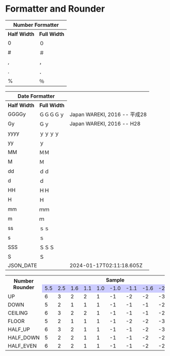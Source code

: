 <H1>Formatter and Rounder</H1>

<table>
<tr><th colspan=2>Number Formatter</th></tr>
<tr><th>Half Width</th><th>Full Width</th></tr>
<tr><td>0</td><td>０</td></tr>
<tr><td>#</td><td>＃</td></tr>
<tr><td>,</td><td>，</td></tr>
<tr><td>.</td><td>．</td></tr>
<tr><td>%</td><td>％</td></tr>
</table>

<table>
<tr><th colspan=2>Date Formatter</th></tr>
<tr><th>Half Width</th><th>Full Width</th></tr>
<tr><td>GGGGy</td><td>ＧＧＧＧｙ</td><td>Japan WAREKI, 2016 -- 平成28</td></tr>
<tr><td>Gy</td><td>Ｇｙ</td><td>Japan WAREKI, 2016 -- H28</td></tr>
<tr><td>yyyy</td><td>ｙｙｙｙ</td></tr>
<tr><td>yy</td><td>ｙ</td></tr>
<tr><td>MM</td><td>ＭＭ</td></tr>
<tr><td>M</td><td>Ｍ</td></tr>
<tr><td>dd</td><td>ｄｄ</td></tr>
<tr><td>d</td><td>ｄ</td></tr>
<tr><td>HH</td><td>ＨＨ</td></tr>
<tr><td>H</td><td>Ｈ</td></tr>
<tr><td>mm</td><td>ｍｍ</td></tr>
<tr><td>m</td><td>ｍ</td></tr>
<tr><td>ss</td><td>ｓｓ</td></tr>
<tr><td>s</td><td>ｓ</td></tr>
<tr><td>SSS</td><td>ＳＳＳ</td></tr>
<tr><td>S</td><td>Ｓ</td></tr>
<tr><td colspan=2>JSON_DATE</td><td>2024-01-17T02:11:18.605Z</td></tr>
</table>

<table>
<tr><th rowspan=2>Number Rounder</th><th colspan=10>Sample</th></tr>
<tr BGCOLOR="#CCCCFF" CLASS="TableHeadingColor">
	<td>5.5</td><td>2.5</td><td>1.6</td><td>1.1</td><td>1.0</td><td>-1.0</td><td>-1.1</td><td>-1.6</td><td>-2.5</td><td>-5.5</td>
</tr>
<tr><td>UP</td>		<td>6</td><td>3</td><td>2</td><td>2</td><td>1</td><td>-1</td><td>-2</td><td>-2</td><td>-3</td><td>-6</td>	</tr>
<tr><td>DOWN</td>	<td>5</td><td>2</td><td>1</td><td>1</td><td>1</td><td>-1</td><td>-1</td><td>-1</td><td>-2</td><td>-5</td>	</tr>
<tr><td>CEILING</td>	<td>6</td><td>3</td><td>2</td><td>2</td><td>1</td><td>-1</td><td>-1</td><td>-1</td><td>-2</td><td>-5</td>	</tr>
<tr><td>FLOOR</td>	<td>5</td><td>2</td><td>1</td><td>1</td><td>1</td><td>-1</td><td>-2</td><td>-2</td><td>-3</td><td>-6</td>	</tr>
<tr><td>HALF_UP</td>	<td>6</td><td>3</td><td>2</td><td>1</td><td>1</td><td>-1</td><td>-1</td><td>-2</td><td>-3</td><td>-6</td>	</tr>
<tr><td>HALF_DOWN</td>	<td>5</td><td>2</td><td>2</td><td>1</td><td>1</td><td>-1</td><td>-1</td><td>-2</td><td>-2</td><td>-5</td>	</tr>
<tr><td>HALF_EVEN</td>	<td>6</td><td>2</td><td>2</td><td>1</td><td>1</td><td>-1</td><td>-1</td><td>-2</td><td>-2</td><td>-6</td>	</tr>

</table>

